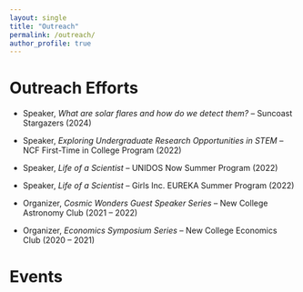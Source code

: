 ```yaml
---
layout: single
title: "Outreach"
permalink: /outreach/
author_profile: true
---
```


Outreach Efforts
======

* Speaker, *What are solar flares and how do we detect them?* – Suncoast Stargazers (2024)

* Speaker, *Exploring Undergraduate Research Opportunities in STEM* – NCF First-Time in College Program (2022)

* Speaker, *Life of a Scientist* – UNIDOS Now Summer Program (2022)

* Speaker, *Life of a Scientist* – Girls Inc. EUREKA Summer Program (2022)

* Organizer, *Cosmic Wonders Guest Speaker Series* – New College Astronomy Club (2021 – 2022)

* Organizer, *Economics Symposium Series* – New College Economics Club (2020 – 2021)


Events
=====


